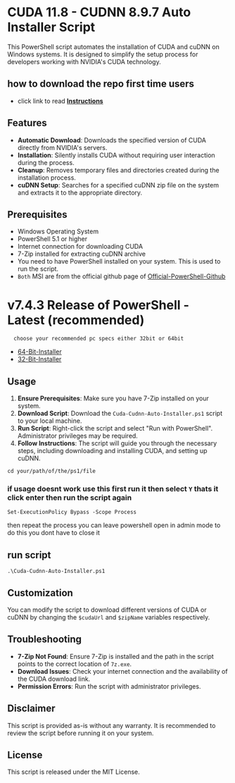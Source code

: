 # CUDA 11.8 - CUDNN 8.9.7 Auto Installer Script

This PowerShell script automates the installation of CUDA and cuDNN on Windows systems. It is designed to simplify the setup process for developers working with NVIDIA's CUDA technology.

## how to download the repo first time users

  - click link to read [**Instructions**](https://www.fnbubbles420.org/Instructions-On-How-To-Download-Repo)

## Features

- **Automatic Download**: Downloads the specified version of CUDA directly from NVIDIA's servers.
- **Installation**: Silently installs CUDA without requiring user interaction during the process.
- **Cleanup**: Removes temporary files and directories created during the installation process.
- **cuDNN Setup**: Searches for a specified cuDNN zip file on the system and extracts it to the appropriate directory.

## Prerequisites

- Windows Operating System
- PowerShell 5.1 or higher
- Internet connection for downloading CUDA
- 7-Zip installed for extracting cuDNN archive
- You need to have PowerShell installed on your system. This is used to run the script.
- `Both` MSI are from the official github page of [Official-PowerShell-Github](https://github.com/PowerShell)

# v7.4.3 Release of PowerShell - Latest (recommended)
      choose your recommended pc specs either 32bit or 64bit 

- [64-Bit-Installer](https://github.com/PowerShell/PowerShell/releases/download/v7.4.3/PowerShell-7.4.3-win-x64.msi)
- [32-Bit-Installer](https://github.com/PowerShell/PowerShell/releases/download/v7.4.3/PowerShell-7.4.3-win-x86.msi)

## Usage

1. **Ensure Prerequisites**: Make sure you have 7-Zip installed on your system.
2. **Download Script**: Download the `Cuda-Cudnn-Auto-Installer.ps1` script to your local machine.
3. **Run Script**: Right-click the script and select "Run with PowerShell". Administrator privileges may be required.
4. **Follow Instructions**: The script will guide you through the necessary steps, including downloading and installing CUDA, and setting up cuDNN.

```
cd your/path/of/the/ps1/file
```
### if usage doesnt work use this first run it then select `Y` thats it click enter then run the script again 
```
Set-ExecutionPolicy Bypass -Scope Process
```
then repeat the process you can leave powershell open in admin mode to do this you dont have to close it

## run script 

```
.\Cuda-Cudnn-Auto-Installer.ps1
```

## Customization

You can modify the script to download different versions of CUDA or cuDNN by changing the `$cudaUrl` and `$zipName` variables respectively.

## Troubleshooting

- **7-Zip Not Found**: Ensure 7-Zip is installed and the path in the script points to the correct location of `7z.exe`.
- **Download Issues**: Check your internet connection and the availability of the CUDA download link.
- **Permission Errors**: Run the script with administrator privileges.

## Disclaimer

This script is provided as-is without any warranty. It is recommended to review the script before running it on your system.

## License

This script is released under the MIT License.
